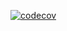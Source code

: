 [![codecov](https://codecov.io/github/tterwq/terleeva_ratnichenko/branch/collision/graph/badge.svg?token=JFYT5BV3W6)](https://codecov.io/github/tterwq/terleeva_ratnichenko)
